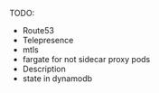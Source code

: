 TODO:
- Route53
- Telepresence
- mtls
- fargate for not sidecar proxy pods
- Description
- state in dynamodb 